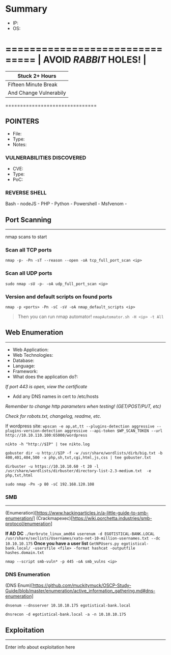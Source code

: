 # Summary
- IP: 
- OS: 

===============================
|   AVOID  *RABBIT*  HOLES!   |
===============================
|       Stuck 2+ Hours        |
|           ------            |
|     Fifteen Minute Break    |
|    And Change Vulnerabily   |
===============================

## POINTERS
- File:
- Type: 
- Notes: 

### VULNERABILITIES DISCOVERED
- CVE: 
- Type: 
- PoC: 

### REVERSE SHELL
Bash -
nodeJS -
PHP -
Python - 
Powershell -
Msfvenom - 

## Port Scanning 
-----------------------------
nmap scans to start 

### Scan all TCP ports 
`nmap -p- -Pn -sT --reason --open -oA tcp_full_port_scan <ip>` 

### Scan all UDP ports 
`sudo nmap -sU -p- -oA udp_full_port_scan <ip>` 

### Version and default scripts on found ports
`nmap -p <ports> -Pn -sC -sV -oA nmap_default_scripts <ip>`

> Then you can run nmap automator! 
`nmapAutomator.sh -H <ip> -t All`

## Web Enumeration 
----------------------------- 
- Web Application:
- Web Technologies: 
- Database: 
- Language:
- Framework:
- What does the application do?: 

*If port 443 is open, view the certificate*
- Add any DNS names in cert to /etc/hosts  

*Remember to change http parameters when testing! (GET/POST/PUT, etc)* 

*Check for robots.txt, changelog, readme, etc.* 

If wordpress site: 
`wpscan -e ap,at,tt --plugins-detection aggressive --plugins-version-detection aggressive --api-token $WP_SCAN_TOKEN --url http://10.10.110.100:65000/wordpress`

`nikto -h "http://$IP" | tee nikto.log` 

`gobuster dir -u http://$IP -f -w /usr/share/wordlists/dirb/big.txt -b 400,401,404,500 -x php,sh,txt,cgi,html,js,css | tee gobuster.txt`

`dirbuster -u https://10.10.10.60 -t 20 -l /usr/share/wordlists/dirbuster/directory-list-2.3-medium.txt  -e php,txt,html` 

`sudo nmap -Pn -p 80 -sC 192.168.120.108` 

### SMB 
-----------------------------
(Enumeration)[https://www.hackingarticles.in/a-little-guide-to-smb-enumeration/] 
(Crackmapexec)[https://wiki.porchetta.industries/smb-protocol/enumeration]

**If AD DC** 
`./kerbrute_linux_amd64 userenum -d EGOTISTICAL-BANK.LOCAL /usr/share/seclists/Usernames/xato-net-10-million-usernames.txt --dc 10.10.10.175` 
**Once you have a user list**
`GetNPUsers.py egotistical-bank.local/ -usersfile <file> -format hashcat -outputfile hashes.domain.txt` 

`nmap --script smb-vuln* -p 445 -oA smb_vulns <ip>`

### DNS Enumeration
(DNS Enum)[https://github.com/muckitymuck/OSCP-Study-Guide/blob/master/enumeration/active_information_gathering.md#dns-enumeration]

`dnsenum --dnsserver 10.10.10.175 egotistical-bank.local`

`dnsrecon -d egotistical-bank.local -a -n 10.10.10.175`

## Exploitation 
-------------------------
Enter info about exploitation here
